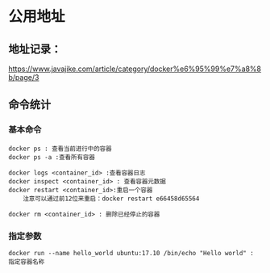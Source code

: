 # 公用地址


## 地址记录：

https://www.javajike.com/article/category/docker%e6%95%99%e7%a8%8b/page/3


## 命令统计


### 基本命令

```
docker ps : 查看当前进行中的容器
docker ps -a :查看所有容器

docker logs <container_id> :查看容器日志
docker inspect <container_id> : 查看容器元数据
docker restart <container_id>:重启一个容器 
    注意可以通过前12位来重启：docker restart e66458d65564

docker rm <container_id> : 删除已经停止的容器
```

### 指定参数


```
docker run --name hello_world ubuntu:17.10 /bin/echo "Hello world" : 指定容器名称
```